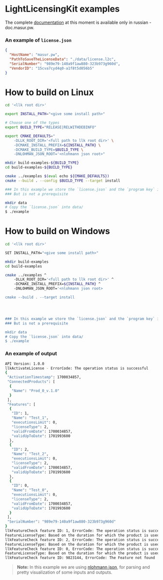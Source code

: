 # LightLicensingKit examples

The complete [documentation](https://doc.masur.pw) at this moment is available only in russian - doc.masur.pw.


### An example of `license.json`

```JSON
{
  "HostName": "masur.pw",
  "PathToSaveTheLicenseData": "./data/license.l2c",
  "SerialNumber": "989e79-140a9f1aw880-323b973g960d",
  "VendorID": "15cva7cyd4q0-a1f8t5d056b5"
}
```


# How to build on Linux


```sh
cd '<llk root dir>'

export INSTALL_PATH="<give some install path>"

# Choose one of the types
export BUILD_TYPE="RELEASE|RELWITHDEBINFO"

export CMAKE_DEFAULTS="
	-DLLK_ROOT_DIR='<full path to llk root dir>' \
	-DCMAKE_INSTALL_PREFIX=${INSTALL_PATH} \
	-DCMAKE_BUILD_TYPE=$BUILD_TYPE \
	-DNLOHMAN_JSON_ROOT='<nlohmann json root>"

mkdir build-examples-${BUILD_TYPE}
cd build-examples-${BUILD_TYPE}

cmake ../examples $(eval echo ${CMAKE_DEFAULTS})
cmake --build . --config $BUILD_TYPE --target install

### In this example we store the `license.json` and the `program key` in the `data/` directory,
### But is not a prerequisite

mkdir data
# Copy the `license.json` into data/
$ ./example
```


# How to build on Windows

```sh
cd '<llk root dir>'

SET INSTALL_PATH="<give some install path>"

mkdir build-examples
cd build-examples

cmake ../examples ^
	-DLLK_ROOT_DIR='<full path to llk root dir>' ^
	-DCMAKE_INSTALL_PREFIX=${INSTALL_PATH} ^
	-DNLOHMAN_JSON_ROOT='<nlohmann json root>

cmake --build . --target install




### In this example we store the `license.json` and the `program key` in the `data/` directory,
### But is not a prerequisite

mkdir data
# Copy the `license.json` into data/
$ ./example
```

### An example of output

```sh
API Version: 1.0.0
llkActivateLicense - ErrorCode: The operation status is successful
{
 "ActivationTimestamp": 1700034857,
 "ConnectedProducts": [
  {
   "Name": "Prod_0_v.1.0"
  }
 ],
 "Features": [
  {
   "ID": 1,
   "Name": "Test_1",
   "executionsLimit": 0,
   "licenseType": 2,
   "validFromDate": 1700034857,
   "validUpToDate": 1701993600
  },
  {
   "ID": 2,
   "Name": "Test_2",
   "executionsLimit": 0,
   "licenseType": 2,
   "validFromDate": 1700034857,
   "validUpToDate": 1701993600
  },
  {
   "ID": 0,
   "Name": "Test_0",
   "executionsLimit": 0,
   "licenseType": 2,
   "validFromDate": 1700034857,
   "validUpToDate": 1701993600
  }
 ],
 "SerialNumber": "989e79-140a9f1aw880-323b973g960d"
}
llkFeatureCheck feature ID: 1, ErrorCode: The operation status is successful
FeatureLicenseType: Based on the duration for which the product is used
llkFeatureCheck feature ID: 2, ErrorCode: The operation status is successful
FeatureLicenseType: Based on the duration for which the product is used
llkFeatureCheck feature ID: 0, ErrorCode: The operation status is successful
FeatureLicenseType: Based on the duration for which the product is used
llkFeatureCheck feature ID: 9823144, ErrorCode: The Feature not found
```




>**Note:**
> In this example we are using [nlohmann json](https://github.com/nlohmann/json), for parsing and pretty visualization of some inputs and outputs.
